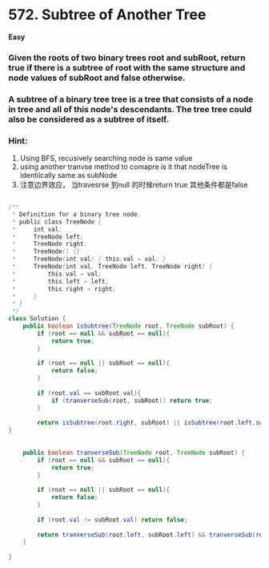 # 572. Subtree of Another Tree


**Easy**

### Given the roots of two binary trees root and subRoot, return true if there is a subtree of root with the same structure and node values of subRoot and false otherwise.

### A subtree of a binary tree tree is a tree that consists of a node in tree and all of this node's descendants. The tree tree could also be considered as a subtree of itself.

### Hint:

1. Using BFS, recusively searching node is same value
2. using another tranvse method to comapre is it that nodeTree is identiically same as subNode
3. 注意边界效应， 当travesrse 到null 的时候return true 其他条件都是false


```java

/**
 * Definition for a binary tree node.
 * public class TreeNode {
 *     int val;
 *     TreeNode left;
 *     TreeNode right;
 *     TreeNode() {}
 *     TreeNode(int val) { this.val = val; }
 *     TreeNode(int val, TreeNode left, TreeNode right) {
 *         this.val = val;
 *         this.left = left;
 *         this.right = right;
 *     }
 * }
 */
class Solution {
    public boolean isSubtree(TreeNode root, TreeNode subRoot) {
        if (root == null && subRoot == null){
            return true;
        }
        
        if (root == null || subRoot == null){
            return false;
        }
    
        if (root.val == subRoot.val){
            if (tranverseSub(root, subRoot)) return true;
        } 
        
        return isSubtree(root.right, subRoot) || isSubtree(root.left,subRoot) ;
}           
    
    
    public boolean tranverseSub(TreeNode root, TreeNode subRoot) {
        if (root == null && subRoot == null){
            return true;
        }
        
        if (root == null || subRoot == null){
            return false;
        }
        
        if (root.val != subRoot.val) return false;
        
        return tranverseSub(root.left, subRoot.left) && tranverseSub(root.right, subRoot.right);
    }      
    
}


```